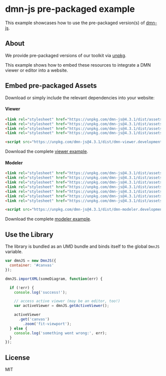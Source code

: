 # dmn-js pre-packaged example

This example showcases how to use the pre-packaged version(s) of [dmn-js](https://github.com/bpmn-io/dmn-js).


## About

We provide pre-packaged versions of our toolkit via [unpkg](https://unpkg.com/dmn-js/dist/).

This example shows how to embed these resources to integrate a DMN viewer or editor
into a website.


## Embed pre-packaged Assets

Download or simply include the relevant dependencies into your website:

#### Viewer

```html
<link rel="stylesheet" href="https://unpkg.com/dmn-js@4.3.1/dist/assets/dmn-js-drd.css">
<link rel="stylesheet" href="https://unpkg.com/dmn-js@4.3.1/dist/assets/dmn-js-decision-table.css">
<link rel="stylesheet" href="https://unpkg.com/dmn-js@4.3.1/dist/assets/dmn-js-literal-expression.css">
<link rel="stylesheet" href="https://unpkg.com/dmn-js@4.3.1/dist/assets/dmn-font/css/dmn.css">

<script src="https://unpkg.com/dmn-js@4.3.1/dist/dmn-viewer.development.js"></script>
```

Download the complete [viewer example](https://rawgit.com/bpmn-io/dmn-js-examples/master/starter/viewer.html).

#### Modeler

```html
<link rel="stylesheet" href="https://unpkg.com/dmn-js@4.3.1/dist/assets/diagram-js.css">
<link rel="stylesheet" href="https://unpkg.com/dmn-js@4.3.1/dist/assets/dmn-js-shared.css">
<link rel="stylesheet" href="https://unpkg.com/dmn-js@4.3.1/dist/assets/dmn-js-drd.css">
<link rel="stylesheet" href="https://unpkg.com/dmn-js@4.3.1/dist/assets/dmn-js-decision-table.css">
<link rel="stylesheet" href="https://unpkg.com/dmn-js@4.3.1/dist/assets/dmn-js-decision-table-controls.css">
<link rel="stylesheet" href="https://unpkg.com/dmn-js@4.3.1/dist/assets/dmn-js-literal-expression.css">
<link rel="stylesheet" href="https://unpkg.com/dmn-js@4.3.1/dist/assets/dmn-font/css/dmn.css">

<script src="https://unpkg.com/dmn-js@4.3.1/dist/dmn-modeler.development.js"></script>
```

Download the complete [modeler example](https://rawgit.com/bpmn-io/dmn-js-examples/master/starter/modeler.html).


## Use the Library

The library is bundled as an UMD bundle and binds itself to the global `DmnJS`
variable.

```javascript
var dmnJS = new DmnJS({
  container: '#canvas'
});

dmnJS.importXML(someDiagram, function(err) {

  if (!err) {
    console.log('success!');

    // access active viewer (may be an editor, too!)
    var activeViewer = dmnJS.getActiveViewer();

    activeViewer
      .get('canvas')
        .zoom('fit-viewport');
  } else {
    console.log('something went wrong:', err);
  }
});
```

## License

MIT
